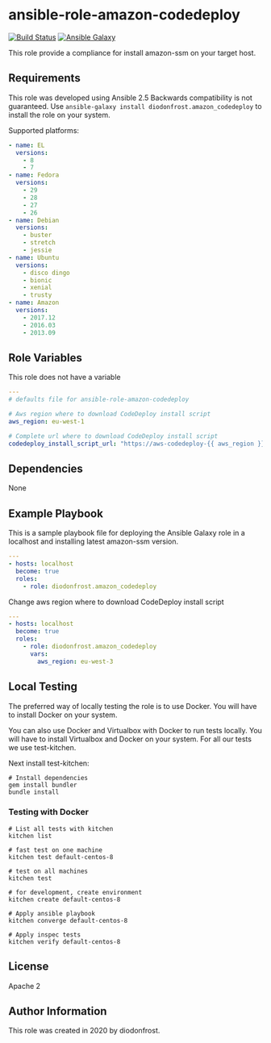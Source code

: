 # ansible-role-amazon-codedeploy

[![Build Status](https://travis-ci.com/diodonfrost/ansible-role-amazon-codedeploy.svg?branch=master)](https://travis-ci.com/diodonfrost/ansible-role-amazon-codedeploy)
[![Ansible Galaxy](https://img.shields.io/badge/galaxy-diodonfrost.amazon_codedeploy-660198.svg)](https://galaxy.ansible.com/diodonfrost/amazon_codedeploy)

This role provide a compliance for install amazon-ssm on your target host.

## Requirements

This role was developed using Ansible 2.5 Backwards compatibility is not guaranteed.
Use `ansible-galaxy install diodonfrost.amazon_codedeploy` to install the role on your system.

Supported platforms:

```yaml
- name: EL
  versions:
    - 8
    - 7
- name: Fedora
  versions:
    - 29
    - 28
    - 27
    - 26
- name: Debian
  versions:
    - buster
    - stretch
    - jessie
- name: Ubuntu
  versions:
    - disco dingo
    - bionic
    - xenial
    - trusty
- name: Amazon
  versions:
    - 2017.12
    - 2016.03
    - 2013.09
```

## Role Variables

This role does not have a variable

```yaml
---
# defaults file for ansible-role-amazon-codedeploy

# Aws region where to download CodeDeploy install script
aws_region: eu-west-1

# Complete url where to download CodeDeploy install script
codedeploy_install_script_url: "https://aws-codedeploy-{{ aws_region }}.s3.{{ aws_region }}.amazonaws.com/latest/install"

```

## Dependencies

None

## Example Playbook

This is a sample playbook file for deploying the Ansible Galaxy 
role in a localhost and installing latest amazon-ssm version.

```yaml
---
- hosts: localhost
  become: true
  roles:
    - role: diodonfrost.amazon_codedeploy
```

Change aws region where to download CodeDeploy install script
```yaml
---
- hosts: localhost
  become: true
  roles:
    - role: diodonfrost.amazon_codedeploy
      vars:
        aws_region: eu-west-3
```

## Local Testing

The preferred way of locally testing the role is to use Docker. You will have to install Docker on your system.

You can also use Docker and Virtualbox with Docker to run tests locally. You will have to install Virtualbox and Docker on your system. For all our tests we use test-kitchen.

Next install test-kitchen:

```shell
# Install dependencies
gem install bundler
bundle install
```

### Testing with Docker

```shell
# List all tests with kitchen
kitchen list

# fast test on one machine
kitchen test default-centos-8

# test on all machines
kitchen test

# for development, create environment
kitchen create default-centos-8

# Apply ansible playbook
kitchen converge default-centos-8

# Apply inspec tests
kitchen verify default-centos-8
```

## License

Apache 2

## Author Information

This role was created in 2020 by diodonfrost.
